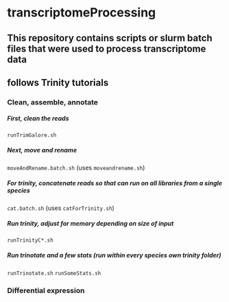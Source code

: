 # transcriptomeProcessing
## This repository contains scripts or slurm batch files that were used to process transcriptome data
## follows Trinity tutorials 
### Clean, assemble, annotate
##### First, clean the reads
`runTrimGalore.sh`

##### Next, move and rename
`moveAndRename.batch.sh` (uses `moveandrename.sh`)

##### For trinity, concatenate reads so that can run on all libraries from a single species
`cat.batch.sh` (uses `catForTrinity.sh`)

##### Run trinity, adjust for memory depending on size of input
`runTrinityC*.sh`

##### Run trinotate and a few stats (run within every species own trinity folder)
`runTrinotate.sh`
`runSomeStats.sh`

### Differential expression

